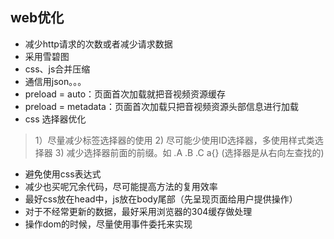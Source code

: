 
## web优化
- 减少http请求的次数或者减少请求数据
- 采用雪碧图
- css、js合并压缩
- 通信用json。。。
- preload = auto：页面首次加载就把音视频资源缓存
- preload = metadata：页面首次加载只把音视频资源头部信息进行加载
- css 选择器优化
> 1）尽量减少标签选择器的使用
> 2) 尽可能少使用ID选择器，多使用样式类选择器
> 3) 减少选择器前面的前缀。如 .A .B .C  a{} (选择器是从右向左查找的)
- 避免使用css表达式
- 减少也买呢冗余代码，尽可能提高方法的复用效率
- 最好css放在head中，js放在body尾部（先呈现页面给用户提供操作）
- 对于不经常更新的数据，最好采用浏览器的304缓存做处理
- 操作dom的时候，尽量使用事件委托来实现















